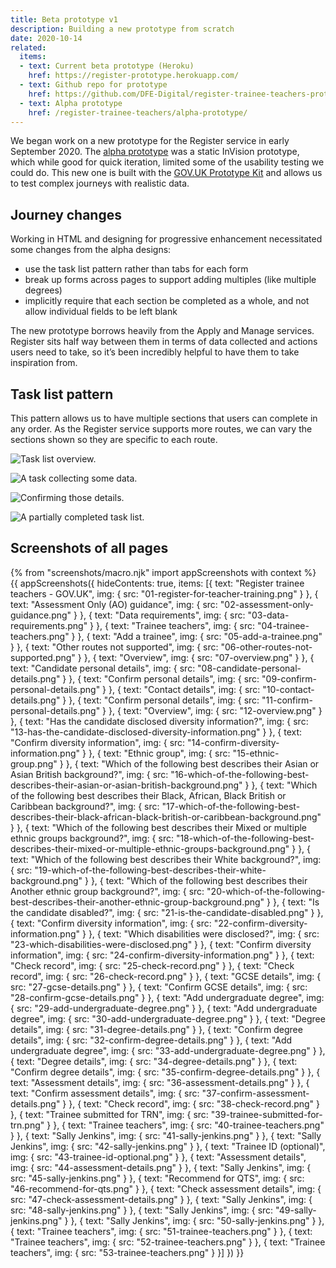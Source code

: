 ```yaml
---
title: Beta prototype v1
description: Building a new prototype from scratch
date: 2020-10-14
related:
  items:
  - text: Current beta prototype (Heroku)
    href: https://register-prototype.herokuapp.com/
  - text: Github repo for prototype
    href: https://github.com/DFE-Digital/register-trainee-teachers-prototype
  - text: Alpha prototype
    href: /register-trainee-teachers/alpha-prototype/
---
```


We began work on a new prototype for the Register service in early September 2020. The [alpha prototype](/register-trainee-teachers/alpha-prototype/) was a static InVision prototype, which while good for quick iteration, limited some of the usability testing we could do. This new one is built with the [GOV.UK Prototype Kit](https://govuk-prototype-kit.herokuapp.com/) and allows us to test complex journeys with realistic data.

## Journey changes

Working in HTML and designing for progressive enhancement necessitated some changes from the alpha designs:

* use the task list pattern rather than tabs for each form
* break up forms across pages to support adding multiples (like multiple degrees)
* implicitly require that each section be completed as a whole, and not allow individual fields to be left blank

The new prototype borrows heavily from the Apply and Manage services. Register sits half way between them in terms of data collected and actions users need to take, so it’s been incredibly helpful to have them to take inspiration from.

## Task list pattern

This pattern allows us to have multiple sections that users can complete in any order. As the Register service supports more routes, we can vary the sections shown so they are specific to each route.

![Task list overview.](07-overview.png "Task list overview")

![A task collecting some data.](08-candidate-personal-details.png "A task collecting some data")

![Confirming those details.](09-confirm-personal-details.png "Confirming those details")

![A partially completed task list.](12-overview.png "A partially completed task list")

## Screenshots of all pages

{% from "screenshots/macro.njk" import appScreenshots with context %}
{{ appScreenshots({
  hideContents: true,
  items: [{
      text: "Register trainee teachers - GOV.UK",
      img: { src: "01-register-for-teacher-training.png" }
    }, {
      text: "Assessment Only (AO) guidance",
      img: { src: "02-assessment-only-guidance.png" }
    }, {
      text: "Data requirements",
      img: { src: "03-data-requirements.png" }
    }, {
      text: "Trainee teachers",
      img: { src: "04-trainee-teachers.png" }
    }, {
      text: "Add a trainee",
      img: { src: "05-add-a-trainee.png" }
    }, {
      text: "Other routes not supported",
      img: { src: "06-other-routes-not-supported.png" }
    }, {
      text: "Overview",
      img: { src: "07-overview.png" }
    }, {
      text: "Candidate personal details",
      img: { src: "08-candidate-personal-details.png" }
    }, {
      text: "Confirm personal details",
      img: { src: "09-confirm-personal-details.png" }
    }, {
      text: "Contact details",
      img: { src: "10-contact-details.png" }
    }, {
      text: "Confirm personal details",
      img: { src: "11-confirm-personal-details.png" }
    }, {
      text: "Overview",
      img: { src: "12-overview.png" }
    }, {
      text: "Has the candidate disclosed diversity information?",
      img: { src: "13-has-the-candidate-disclosed-diversity-information.png" }
    }, {
      text: "Confirm diversity information",
      img: { src: "14-confirm-diversity-information.png" }
    }, {
      text: "Ethnic group",
      img: { src: "15-ethnic-group.png" }
    }, {
      text: "Which of the following best describes their Asian or Asian British background?",
      img: { src: "16-which-of-the-following-best-describes-their-asian-or-asian-british-background.png" }
    }, {
      text: "Which of the following best describes their Black, African, Black British or Caribbean background?",
      img: { src: "17-which-of-the-following-best-describes-their-black-african-black-british-or-caribbean-background.png" }
    }, {
      text: "Which of the following best describes their Mixed or multiple ethnic groups background?",
      img: { src: "18-which-of-the-following-best-describes-their-mixed-or-multiple-ethnic-groups-background.png" }
    }, {
      text: "Which of the following best describes their White background?",
      img: { src: "19-which-of-the-following-best-describes-their-white-background.png" }
    }, {
      text: "Which of the following best describes their Another ethnic group background?",
      img: { src: "20-which-of-the-following-best-describes-their-another-ethnic-group-background.png" }
    }, {
      text: "Is the candidate disabled?",
      img: { src: "21-is-the-candidate-disabled.png" }
    }, {
      text: "Confirm diversity information",
      img: { src: "22-confirm-diversity-information.png" }
    }, {
      text: "Which disabilities were disclosed?",
      img: { src: "23-which-disabilities-were-disclosed.png" }
    }, {
      text: "Confirm diversity information",
      img: { src: "24-confirm-diversity-information.png" }
    }, {
      text: "Check record",
      img: { src: "25-check-record.png" }
    }, {
      text: "Check record",
      img: { src: "26-check-record.png" }
    }, {
      text: "GCSE details",
      img: { src: "27-gcse-details.png" }
    }, {
      text: "Confirm GCSE details",
      img: { src: "28-confirm-gcse-details.png" }
    }, {
      text: "Add undergraduate degree",
      img: { src: "29-add-undergraduate-degree.png" }
    }, {
      text: "Add undergraduate degree",
      img: { src: "30-add-undergraduate-degree.png" }
    }, {
      text: "Degree details",
      img: { src: "31-degree-details.png" }
    }, {
      text: "Confirm degree details",
      img: { src: "32-confirm-degree-details.png" }
    }, {
      text: "Add undergraduate degree",
      img: { src: "33-add-undergraduate-degree.png" }
    }, {
      text: "Degree details",
      img: { src: "34-degree-details.png" }
    }, {
      text: "Confirm degree details",
      img: { src: "35-confirm-degree-details.png" }
    }, {
      text: "Assessment details",
      img: { src: "36-assessment-details.png" }
    }, {
      text: "Confirm assessment details",
      img: { src: "37-confirm-assessment-details.png" }
    }, {
      text: "Check record",
      img: { src: "38-check-record.png" }
    }, {
      text: "Trainee submitted for TRN",
      img: { src: "39-trainee-submitted-for-trn.png" }
    }, {
      text: "Trainee teachers",
      img: { src: "40-trainee-teachers.png" }
    }, {
      text: "Sally Jenkins",
      img: { src: "41-sally-jenkins.png" }
    }, {
      text: "Sally Jenkins",
      img: { src: "42-sally-jenkins.png" }
    }, {
      text: "Trainee ID (optional)",
      img: { src: "43-trainee-id-optional.png" }
    }, {
      text: "Assessment details",
      img: { src: "44-assessment-details.png" }
    }, {
      text: "Sally Jenkins",
      img: { src: "45-sally-jenkins.png" }
    }, {
      text: "Recommend for QTS",
      img: { src: "46-recommend-for-qts.png" }
    }, {
      text: "Check assessment details",
      img: { src: "47-check-assessment-details.png" }
    }, {
      text: "Sally Jenkins",
      img: { src: "48-sally-jenkins.png" }
    }, {
      text: "Sally Jenkins",
      img: { src: "49-sally-jenkins.png" }
    }, {
      text: "Sally Jenkins",
      img: { src: "50-sally-jenkins.png" }
    }, {
      text: "Trainee teachers",
      img: { src: "51-trainee-teachers.png" }
    }, {
      text: "Trainee teachers",
      img: { src: "52-trainee-teachers.png" }
    }, {
      text: "Trainee teachers",
      img: { src: "53-trainee-teachers.png" }
    }]
}) }}
